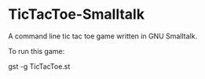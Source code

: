 # TicTacToe-Smalltalk
A command line tic tac toe game written in GNU Smalltalk.

To run this game:

gst -g TicTacToe.st
